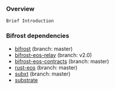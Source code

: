 ### Overview
```
Brief Introduction
```

### Bifrost dependencies
- [bifrost](https://github.com/bifrost-codes/bifrost) (branch: master)
- [bifrost-eos-relay](https://github.com/bifrost-codes/bifrost-eos-relay) (branch: v2.0)
- [bifrost-eos-contracts](https://github.com/bifrost-codes/bifrost-eos-contracts) (branch: master)
- [rust-eos](https://github.com/bifrost-codes/rust-eos) (branch: master)
- [subxt](https://github.com/paritytech/substrate-subxt) (branch: master)
- [substrate](https://github.com/paritytech/substrate)
